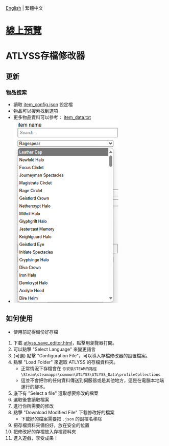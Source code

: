 [English](README.md) | 繁體中文
# [線上預覽](jingshing.github.io/ATLYSS-Save-Editor/)
# ATLYSS存檔修改器
## 更新
### 物品搜索
* 讀取 [item_config.json](config/item_config.json) 設定檔
* 物品可以搜索找到選項
* 更多物品資料可以參考： [item_data.txt](data/only_level_item_data.txt)
* ![item_config](image/item_config.png)
## 如何使用
* 使用前記得備份好存檔

1. 下載 [atlyss_save_editor.html](atlyss_save_editor.html)，點擊用瀏覽器打開。
2. 可以點擊 "Select Language" 來變更語言
3. (可選) 點擊 "Configuration File"，可以導入存檔修改器的設置檔案。
4. 點擊 "Load Folder" 來選取 ATLYSS 的存檔資料夾。
   * 正常情況下存檔會在 ```你安裝STEAM的路徑\Steam\steamapps\common\ATLYSS\ATLYSS_Data\profileCollections```
   * 這並不會把你的任何資料傳送到伺服器或是其他地方，這是在電腦本地端運行的腳本。
5. 底下有 "Select a file" 選取想要修改的檔案
6. 選取後會讀取檔案
7. 進行你所需要的修改
8. 點擊 "Download Modified File" 下載修改好的檔案
   * 下載好的檔案需要把 ```.json``` 的副檔名移除
9. 把存檔資料夾備份好，放在安全的位置
10. 把修改好的存檔放入存檔資料夾
11. 進入遊戲，享受成果！
